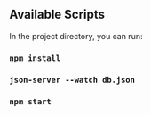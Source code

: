 ## Available Scripts

In the project directory, you can run:

### `npm install`

### `json-server --watch db.json`

### `npm start`
